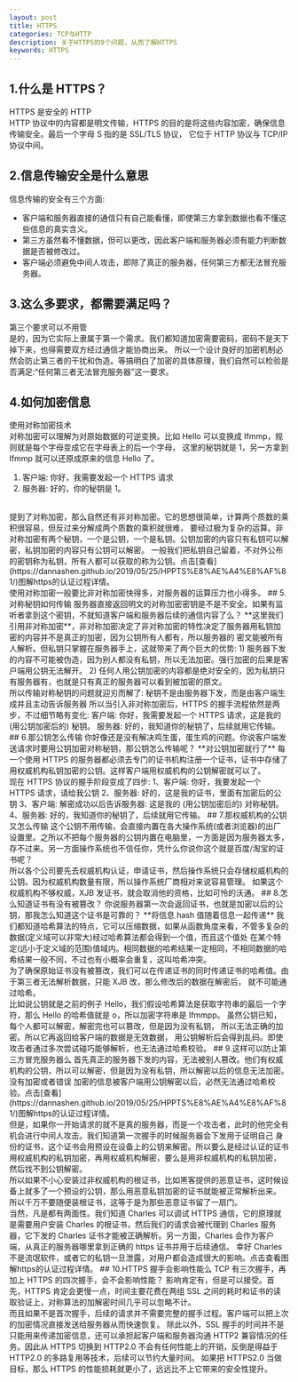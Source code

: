 ```yaml
---
layout: post
title: HTTPS
categories: TCP与HTTP
description: 关于HTTPS的9个问题，从而了解HTTPS
keywords: HTTPS
---
```


## 1.什么是 HTTPS？
HTTPS 是安全的 HTTP  
HTTP 协议中的内容都是明文传输，HTTPS 的目的是将这些内容加密，确保信息传输安全。最后一个字母 S 指的是 SSL/TLS 协议，
它位于 HTTP 协议与 TCP/IP 协议中间。
## 2.信息传输安全是什么意思
信息传输的安全有三个方面:  

- 客户端和服务器直接的通信只有自己能看懂，即使第三方拿到数据也看不懂这些信息的真实含义。  
- 第三方虽然看不懂数据，但可以更改，因此客户端和服务器必须有能力判断数据是否被修改过。  
- 客户端必须避免中间人攻击，即除了真正的服务器，任何第三方都无法冒充服务器。  

## 3.这么多要求，都需要满足吗？
第三个要求可以不用管  
是的，因为它实际上隶属于第一个需求。我们都知道加密需要密码，密码不是天下掉下来，也得需要双方经过通信才能协商出来。
所以一个设计良好的加密机制必然会防止第三者的干扰和伪造。等搞明白了加密的具体原理，我们自然可以检验是否满足:“任何第三者无法冒充服务器”这一要求。
## 4.如何加密信息
使用对称加密技术  
对称加密可以理解为对原始数据的可逆变换。比如 Hello 可以变换成 Ifmmp，规则就是每个字母变成它在字母表上的后一个字母，
这里的秘钥就是 1，另一方拿到 Ifmmp 就可以还原成原来的信息 Hello 了。  
1) 客户端: 你好，我需要发起一个 HTTPS 请求  
2) 服务器: 好的，你的秘钥是 1。  
<br/>
提到了对称加密，那么自然还有非对称加密。它的思想很简单，计算两个质数的乘积很容易，但反过来分解成两个质数的乘积就很难，
要经过极为复杂的运算。非对称加密有两个秘钥，一个是公钥，一个是私钥。公钥加密的内容只有私钥可以解密，私钥加密的内容只有公钥可以解密。
一般我们把私钥自己留着，不对外公布的密钥称为私钥，所有人都可以获取的称为公钥。点击[查看](https://dannashen.github.io/2019/05/25/HPPTS%E8%AE%A4%E8%AF%81/)图解https的认证过程详情。
<br/>
使用对称加密一般要比非对称加密快得多，对服务器的运算压力也小得多。
## 5.对称秘钥如何传输
服务器直接返回明文的对称加密密钥是不是不安全。如果有监听者拿到这个密钥，不就知道客户端和服务器后续的通信内容了么？  
**这里我们引用非对称加密**，非对称加密决定了非对称加密的特性决定了服务器用私钥加密的内容并不是真正的加密，因为公钥所有人都有，所以服务器的
密文能被所有人解析。但私钥只掌握在服务器手上，这就带来了两个巨大的优势:  
1) 服务器下发的内容不可能被伪造，因为别人都没有私钥，所以无法加密。强行加密的后果是客户端用公钥无法解开。  
2) 任何人用公钥加密的内容都是绝对安全的，因为私钥只有服务器有，也就是只有真正的服务器可以看到被加密的原文。
<br/>  
所以传输对称秘钥的问题就迎刃而解了: 秘钥不是由服务器下发，而是由客户端生成并且主动告诉服务器  
所以当引入非对称加密后，HTTPS 的握手流程依然是两步，不过细节略有变化:  
客户端: 你好，我需要发起一个 HTTPS 请求，这是我的 (用公钥加密后的) 秘钥。  
服务器: 好的，我知道你的秘钥了，后续就用它传输。  
## 6.那公钥怎么传输
你好像还是没有解决鸡生蛋，蛋生鸡的问题。你说客户端发送请求时要用公钥加密对称秘钥，那公钥怎么传输呢？  
**对公钥加密就行了**  
每一个使用 HTTPS 的服务器都必须去专门的证书机构注册一个证书，证书中存储了用权威机构私钥加密的公钥。这样客户端用权威机构的公钥解密就可以了。  
<br/>
现在 HTTPS 协议的握手阶段变成了四步:  
1、客户端: 你好，我要发起一个 HTTPS 请求，请给我公钥  
2、服务器: 好的，这是我的证书，里面有加密后的公钥  
3、客户端: 解密成功以后告诉服务器: 这是我的 (用公钥加密后的) 对称秘钥。  
4、服务器: 好的，我知道你的秘钥了，后续就用它传输。  
## 7.那权威机构的公钥又怎么传输
这个公钥不用传输，会直接内置在各大操作系统(或者浏览器)的出厂设置里。之所以不把每个服务器的公钥内置在电脑里，一方面是因为服务器太多，
存不过来。另一方面操作系统也不信任你，凭什么你说你这个就是百度/淘宝的证书呢？  
<br/>
所以各个公司要先去权威机构认证，申请证书，然后操作系统只会存储权威机构的公钥。因为权威机构数量有限，所以操作系统厂商相对来说容易管理。
如果这个权威机构不够权威，XJB 发证书，就会取消他的资格，比如可怜的沃通。  
## 8.怎么知道证书有没有被篡改？
你说服务器第一次会返回证书，也就是加密以后的公钥，那我怎么知道这个证书是可靠的？
**将信息 hash 值随着信息一起传递**  
我们都知道哈希算法的特点，它可以压缩数据，如果从函数角度来看，不管多复杂的数据(定义域可以非常大)经过哈希算法都会得到一个值，而且这个值处
在某个特定(远小于定义域的范围)值域内。相同数据的哈希结果一定相同，不相同数据的哈希结果一般不同，不过也有小概率会重复，这叫哈希冲突。  
<br/>
为了确保原始证书没有被篡改，我们可以在传递证书的同时传递证书的哈希值。由于第三者无法解析数据，只能 XJB 改，那么修改后的数据在解密后，
就不可能通过哈希。  
<br/>
比如说公钥就是之前的例子 Hello，我们假设哈希算法是获取字符串的最后一个字符，那么 Hello 的哈希值就是 o，所以加密字符串是 Ifmmpp。
虽然公钥已知，每个人都可以解密，解密完也可以篡改，但是因为没有私钥， 所以无法正确的加密。所以它再返回给客户端的数据是无效数据，
用公钥解析后会得到乱码。即使攻击者通过多次尝试碰巧能够解析，也无法通过哈希校验。  
## 9.这样可以防止第三方冒充服务器么  
首先真正的服务器下发的内容，无法被别人篡改。他们有权威机构的公钥，所以可以解密，但是因为没有私钥，所以解密以后的信息无法加密。没有加密或者错误
加密的信息被客户端用公钥解密以后，必然无法通过哈希校验。点击[查看](https://dannashen.github.io/2019/05/25/HPPTS%E8%AE%A4%E8%AF%81/)图解https的认证过程详情。  
<br/>
但是，如果你一开始请求的就不是真的服务器，而是一个攻击者，此时的他完全有机会进行中间人攻击。我们知道第一次握手的时候服务器会下发用于证明自己
身份的证书，这个证书会用预设在设备上的公钥来解密。所以要么是经过认证的证书用权威机构的私钥加密，再用权威机构解密，要么是用非权威机构的私钥加密，
然后找不到公钥解密。  
<br/>
所以如果不小心安装过非权威机构的根证书，比如黑客提供的恶意证书，这时候设备上就多了一个预设的公钥，那么用恶意私钥加密的证书就能被正常解析出来。
所以千万不要随便装根证书，这等于是为那些恶意证书留了一扇门。  
<br/>
当然，凡是都有两面性。我们知道 Charles 可以调试 HTTPS 通信，它的原理就是需要用户安装 Charles 的根证书，然后我们的请求会被代理到 Charles
服务器，它下发的 Charles 证书才能被正确解析。另一方面，Charles 会作为客户端，从真正的服务器哪里拿到正确的 https 证书并用于后续通信。
幸好 Charles 不是流氓软件，或者它的私钥一旦泄露，对用户都会造成很大的影响。点击查看图解https的认证过程详情。
## 10.HTTPS 握手会影响性能么
TCP 有三次握手，再加上 HTTPS 的四次握手，会不会影响性能？  
影响肯定有，但是可以接受。首先，HTTPS 肯定会更慢一点，时间主要花费在两组 SSL 之间的耗时和证书的读取验证上，对称算法的加解密时间几乎可以忽略不计。  
<br/>
而且如果不是首次握手，后续的请求并不需要完整的握手过程。客户端可以把上次的加密情况直接发送给服务器从而快速恢复。  
除此以外，SSL 握手的时间并不是只能用来传递加密信息，还可以承担起客户端和服务器沟通 HTTP2 兼容情况的任务。因此从 HTTPS 切换到 HTTP2.0 
不会有任何性能上的开销，反倒是得益于 HTTP2.0 的多路复用等技术，后续可以节约大量时间。  
如果把 HTTPS2.0 当做目标，那么 HTTPS 的性能损耗就更小了，远远比不上它带来的安全性提升。












